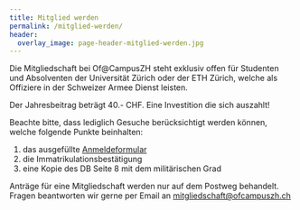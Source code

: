 ```yaml
---
title: Mitglied werden
permalink: /mitglied-werden/
header:
  overlay_image: page-header-mitglied-werden.jpg
---
```

Die Mitgliedschaft bei Of@CampusZH steht exklusiv offen f&uuml;r Studenten und Absolventen der Universit&auml;t Z&uuml;rich oder der ETH Z&uuml;rich, welche als Offiziere in der Schweizer Armee Dienst leisten.

Der Jahresbeitrag beträgt 40.- CHF. Eine Investition die sich auszahlt!

Beachte bitte, dass lediglich Gesuche ber&uuml;cksichtigt werden k&ouml;nnen, welche folgende Punkte beinhalten:

1. das ausgef&uuml;llte [Anmeldeformular](/downloads/antrag_mitgliedschaft.pdf)
2. die Immatrikulationsbest&auml;tigung
3. eine Kopie des DB Seite 8 mit dem milit&auml;rischen Grad

Antr&auml;ge f&uuml;r eine Mitgliedschaft werden nur auf dem Postweg behandelt. Fragen beantworten wir gerne per Email an [mitgliedschaft@ofcampuszh.ch](mailto:mitgliedschaft@ofcampuszh.ch)
